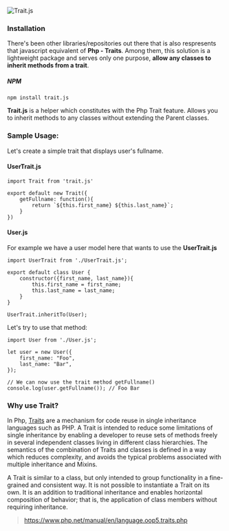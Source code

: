 ![Trait.js](https://github.com/regs37/Trait.js/blob/master/src/img/trait.js-logo.png?raw=true)
### Installation
There's been other libraries/repositories out there that is also respresents that javascript equivalent of **Php - Traits**.  Among them, this solution is a lightweight package and serves only one purpose, **allow any classes to inherit methods from a trait**.

##### NPM
```
npm install trait.js
```

**Trait.js** is a helper which constitutes with the Php Trait feature. Allows you to inherit methods to any classes without extending the Parent classes.

### Sample Usage:

Let's create a simple trait that displays user's fullname.

#### UserTrait.js 

    import Trait from 'trait.js'
    
    export default new Trait({
	    getFullname: function(){
		    return `${this.first_name} ${this.last_name}`;
	    }
	})
    
#### User.js 
For example we have a user model here that wants to use the **UserTrait.js**

    import UserTrait from './UserTrait.js';
	 
    export default class User {
	    constructor({first_name, last_name}){
		    this.first_name = first_name;
		    this.last_name = last_name;
	    }
    }
    
    UserTrait.inheritTo(User);
    
Let's try to use that method:

    import User from './User.js';
    
    let user = new User({
	    first_name: "Foo",
	    last_name: "Bar",
	});
	
	// We can now use the trait method getFullname()
	console.log(user.getFullname()); // Foo Bar 

### Why use Trait?
In Php, [Traits](https://www.php.net/manual/en/language.oop5.traits.php) are a mechanism for code reuse in single inheritance languages such as PHP. A Trait is intended to reduce some limitations of single inheritance by enabling a developer to reuse sets of methods freely in several independent classes living in different class hierarchies. The semantics of the combination of Traits and classes is defined in a way which reduces complexity, and avoids the typical problems associated with multiple inheritance and Mixins.

A Trait is similar to a class, but only intended to group functionality in a fine-grained and consistent way. It is not possible to instantiate a Trait on its own. It is an addition to traditional inheritance and enables horizontal composition of behavior; that is, the application of class members without requiring inheritance.

> https://www.php.net/manual/en/language.oop5.traits.php
